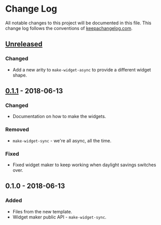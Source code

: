 # Change Log
All notable changes to this project will be documented in this file. This change log follows the conventions of [keepachangelog.com](http://keepachangelog.com/).

## [Unreleased]
### Changed
- Add a new arity to `make-widget-async` to provide a different widget shape.

## [0.1.1] - 2018-06-13
### Changed
- Documentation on how to make the widgets.

### Removed
- `make-widget-sync` - we're all async, all the time.

### Fixed
- Fixed widget maker to keep working when daylight savings switches over.

## 0.1.0 - 2018-06-13
### Added
- Files from the new template.
- Widget maker public API - `make-widget-sync`.

[Unreleased]: https://github.com/your-name/fetch-fx/compare/0.1.1...HEAD
[0.1.1]: https://github.com/your-name/fetch-fx/compare/0.1.0...0.1.1
